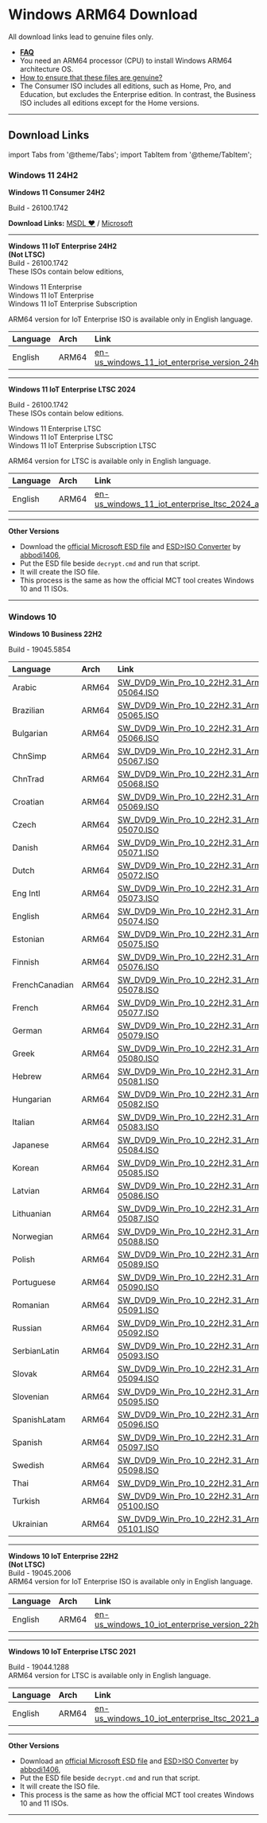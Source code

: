 # Windows ARM64 Download

All download links lead to genuine files only.

- [**FAQ**](genuine-installation-media.md#faq)
- You need an ARM64 processor (CPU) to install Windows ARM64 architecture OS.
- [How to ensure that these files are genuine?](genuine-installation-media.md#verify-authenticity-of-files)
- The Consumer ISO includes all editions, such as Home, Pro, and Education, but excludes the Enterprise edition. In contrast, the Business ISO includes all editions except for the Home versions.

------------------------------------------------------------------------

## Download Links

import Tabs from '@theme/Tabs';
import TabItem from '@theme/TabItem';

### Windows 11 24H2

<Tabs>

<TabItem value="Windows 11 Consumer 24H2" label="Windows 11 Consumer 24H2 ❤" default>

**Windows 11 Consumer 24H2**

Build - 26100.1742

**Download Links:** [MSDL ❤](https://msdl.gravesoft.dev/#3131) / [Microsoft](https://www.microsoft.com/en-us/software-download/windows11arm64)

------------------------------------------------------------------------

</TabItem>
<TabItem value="Windows 11 IoT Enterprise 24H2" label="Windows 11 IoT Enterprise 24H2" default>

**Windows 11 IoT Enterprise 24H2**  
**(Not LTSC)**  
Build - 26100.1742  
These ISOs contain below editions,  

Windows 11 Enterprise  
Windows 11 IoT Enterprise  
Windows 11 IoT Enterprise Subscription  

ARM64 version for IoT Enterprise ISO is available only in English language.  

| Language | Arch  | Link                                                                                                                                                                   |
|:---------|:------|:-----------------------------------------------------------------------------------------------------------------------------------------------------------------------|
| English  | ARM64 | [en-us_windows_11_iot_enterprise_version_24h2_arm64_dvd_e9155a10.iso](https://drive.massgrave.dev/en-us_windows_11_iot_enterprise_version_24h2_arm64_dvd_e9155a10.iso) |

------------------------------------------------------------------------

</TabItem>
<TabItem value="Windows 11 IoT Enterprise LTSC 2024" label="Windows 11 IoT Enterprise LTSC 2024" default>

**Windows 11 IoT Enterprise LTSC 2024**

Build - 26100.1742  
These ISOs contain below editions.  

Windows 11 Enterprise LTSC  
Windows 11 IoT Enterprise LTSC   
Windows 11 IoT Enterprise Subscription LTSC

ARM64 version for LTSC is available only in English language.  

| Language | Arch  | Link                                                                                                                                                             |
|:---------|:------|:-----------------------------------------------------------------------------------------------------------------------------------------------------------------|
| English  | ARM64 | [en-us_windows_11_iot_enterprise_ltsc_2024_arm64_dvd_ec517836.iso](https://drive.massgrave.dev/en-us_windows_11_iot_enterprise_ltsc_2024_arm64_dvd_ec517836.iso) |

------------------------------------------------------------------------

</TabItem>

<TabItem value="Other Versions" label="Other Versions" default>

**Other Versions**

- Download the [official Microsoft ESD file](https://worproject.com/esd) and [ESD>ISO Converter](https://github.com/abbodi1406/WHD/raw/master/scripts/esd-decrypter-wimlib-65.7z) by [abbodi1406](https://forums.mydigitallife.net/threads/abbodi1406s-batch-scripts-repo.74197/),
- Put the ESD file beside `decrypt.cmd` and run that script.
- It will create the ISO file.
- This process is the same as how the official MCT tool creates Windows 10 and 11 ISOs.

------------------------------------------------------------------------

</TabItem>
</Tabs>

### Windows 10

<Tabs>

<TabItem value="Windows 10 Business 22H2" label="Windows 10 Business 22H2" default>

**Windows 10 Business 22H2**

Build - 19045.5854

| Language       | Arch  | Link                                                                                                                                                                                           |
|:---------------|:------|:-----------------------------------------------------------------------------------------------------------------------------------------------------------------------------------------------|
| Arabic         | ARM64 | [SW_DVD9_Win_Pro_10_22H2.31_Arm64_Arabic_Pro_Ent_EDU_N_MLF_X24-05064.ISO](https://drive.massgrave.dev/SW_DVD9_Win_Pro_10_22H2.31_Arm64_Arabic_Pro_Ent_EDU_N_MLF_X24-05064.ISO) |
| Brazilian      | ARM64 | [SW_DVD9_Win_Pro_10_22H2.31_Arm64_Brazilian_Pro_Ent_EDU_N_MLF_X24-05065.ISO](https://drive.massgrave.dev/SW_DVD9_Win_Pro_10_22H2.31_Arm64_Brazilian_Pro_Ent_EDU_N_MLF_X24-05065.ISO) |
| Bulgarian      | ARM64 | [SW_DVD9_Win_Pro_10_22H2.31_Arm64_Bulgarian_Pro_Ent_EDU_N_MLF_X24-05066.ISO](https://drive.massgrave.dev/SW_DVD9_Win_Pro_10_22H2.31_Arm64_Bulgarian_Pro_Ent_EDU_N_MLF_X24-05066.ISO) |
| ChnSimp        | ARM64 | [SW_DVD9_Win_Pro_10_22H2.31_Arm64_ChnSimp_Pro_Ent_EDU_N_MLF_X24-05067.ISO](https://drive.massgrave.dev/SW_DVD9_Win_Pro_10_22H2.31_Arm64_ChnSimp_Pro_Ent_EDU_N_MLF_X24-05067.ISO) |
| ChnTrad        | ARM64 | [SW_DVD9_Win_Pro_10_22H2.31_Arm64_ChnTrad_Pro_Ent_EDU_N_MLF_X24-05068.ISO](https://drive.massgrave.dev/SW_DVD9_Win_Pro_10_22H2.31_Arm64_ChnTrad_Pro_Ent_EDU_N_MLF_X24-05068.ISO) |
| Croatian       | ARM64 | [SW_DVD9_Win_Pro_10_22H2.31_Arm64_Croatian_Pro_Ent_EDU_N_MLF_X24-05069.ISO](https://drive.massgrave.dev/SW_DVD9_Win_Pro_10_22H2.31_Arm64_Croatian_Pro_Ent_EDU_N_MLF_X24-05069.ISO) |
| Czech          | ARM64 | [SW_DVD9_Win_Pro_10_22H2.31_Arm64_Czech_Pro_Ent_EDU_N_MLF_X24-05070.ISO](https://drive.massgrave.dev/SW_DVD9_Win_Pro_10_22H2.31_Arm64_Czech_Pro_Ent_EDU_N_MLF_X24-05070.ISO) |
| Danish         | ARM64 | [SW_DVD9_Win_Pro_10_22H2.31_Arm64_Danish_Pro_Ent_EDU_N_MLF_X24-05071.ISO](https://drive.massgrave.dev/SW_DVD9_Win_Pro_10_22H2.31_Arm64_Danish_Pro_Ent_EDU_N_MLF_X24-05071.ISO) |
| Dutch          | ARM64 | [SW_DVD9_Win_Pro_10_22H2.31_Arm64_Dutch_Pro_Ent_EDU_N_MLF_X24-05072.ISO](https://drive.massgrave.dev/SW_DVD9_Win_Pro_10_22H2.31_Arm64_Dutch_Pro_Ent_EDU_N_MLF_X24-05072.ISO) |
| Eng Intl       | ARM64 | [SW_DVD9_Win_Pro_10_22H2.31_Arm64_Eng_Intl_Pro_Ent_EDU_N_MLF_X24-05073.ISO](https://drive.massgrave.dev/SW_DVD9_Win_Pro_10_22H2.31_Arm64_Eng_Intl_Pro_Ent_EDU_N_MLF_X24-05073.ISO) |
| English        | ARM64 | [SW_DVD9_Win_Pro_10_22H2.31_Arm64_English_Pro_Ent_EDU_N_MLF_X24-05074.ISO](https://drive.massgrave.dev/SW_DVD9_Win_Pro_10_22H2.31_Arm64_English_Pro_Ent_EDU_N_MLF_X24-05074.ISO) |
| Estonian       | ARM64 | [SW_DVD9_Win_Pro_10_22H2.31_Arm64_Estonian_Pro_Ent_EDU_N_MLF_X24-05075.ISO](https://drive.massgrave.dev/SW_DVD9_Win_Pro_10_22H2.31_Arm64_Estonian_Pro_Ent_EDU_N_MLF_X24-05075.ISO) |
| Finnish        | ARM64 | [SW_DVD9_Win_Pro_10_22H2.31_Arm64_Finnish_Pro_Ent_EDU_N_MLF_X24-05076.ISO](https://drive.massgrave.dev/SW_DVD9_Win_Pro_10_22H2.31_Arm64_Finnish_Pro_Ent_EDU_N_MLF_X24-05076.ISO) |
| FrenchCanadian | ARM64 | [SW_DVD9_Win_Pro_10_22H2.31_Arm64_FrenchCanadian_Pro_Ent_EDU_N_MLF_X24-05078.ISO](https://drive.massgrave.dev/SW_DVD9_Win_Pro_10_22H2.31_Arm64_FrenchCanadian_Pro_Ent_EDU_N_MLF_X24-05078.ISO) |
| French         | ARM64 | [SW_DVD9_Win_Pro_10_22H2.31_Arm64_French_Pro_Ent_EDU_N_MLF_X24-05077.ISO](https://drive.massgrave.dev/SW_DVD9_Win_Pro_10_22H2.31_Arm64_French_Pro_Ent_EDU_N_MLF_X24-05077.ISO) |
| German         | ARM64 | [SW_DVD9_Win_Pro_10_22H2.31_Arm64_German_Pro_Ent_EDU_N_MLF_X24-05079.ISO](https://drive.massgrave.dev/SW_DVD9_Win_Pro_10_22H2.31_Arm64_German_Pro_Ent_EDU_N_MLF_X24-05079.ISO) |
| Greek          | ARM64 | [SW_DVD9_Win_Pro_10_22H2.31_Arm64_Greek_Pro_Ent_EDU_N_MLF_X24-05080.ISO](https://drive.massgrave.dev/SW_DVD9_Win_Pro_10_22H2.31_Arm64_Greek_Pro_Ent_EDU_N_MLF_X24-05080.ISO) |
| Hebrew         | ARM64 | [SW_DVD9_Win_Pro_10_22H2.31_Arm64_Hebrew_Pro_Ent_EDU_N_MLF_X24-05081.ISO](https://drive.massgrave.dev/SW_DVD9_Win_Pro_10_22H2.31_Arm64_Hebrew_Pro_Ent_EDU_N_MLF_X24-05081.ISO) |
| Hungarian      | ARM64 | [SW_DVD9_Win_Pro_10_22H2.31_Arm64_Hungarian_Pro_Ent_EDU_N_MLF_X24-05082.ISO](https://drive.massgrave.dev/SW_DVD9_Win_Pro_10_22H2.31_Arm64_Hungarian_Pro_Ent_EDU_N_MLF_X24-05082.ISO) |
| Italian        | ARM64 | [SW_DVD9_Win_Pro_10_22H2.31_Arm64_Italian_Pro_Ent_EDU_N_MLF_X24-05083.ISO](https://drive.massgrave.dev/SW_DVD9_Win_Pro_10_22H2.31_Arm64_Italian_Pro_Ent_EDU_N_MLF_X24-05083.ISO) |
| Japanese       | ARM64 | [SW_DVD9_Win_Pro_10_22H2.31_Arm64_Japanese_Pro_Ent_EDU_N_MLF_X24-05084.ISO](https://drive.massgrave.dev/SW_DVD9_Win_Pro_10_22H2.31_Arm64_Japanese_Pro_Ent_EDU_N_MLF_X24-05084.ISO) |
| Korean         | ARM64 | [SW_DVD9_Win_Pro_10_22H2.31_Arm64_Korean_Pro_Ent_EDU_N_MLF_X24-05085.ISO](https://drive.massgrave.dev/SW_DVD9_Win_Pro_10_22H2.31_Arm64_Korean_Pro_Ent_EDU_N_MLF_X24-05085.ISO) |
| Latvian        | ARM64 | [SW_DVD9_Win_Pro_10_22H2.31_Arm64_Latvian_Pro_Ent_EDU_N_MLF_X24-05086.ISO](https://drive.massgrave.dev/SW_DVD9_Win_Pro_10_22H2.31_Arm64_Latvian_Pro_Ent_EDU_N_MLF_X24-05086.ISO) |
| Lithuanian     | ARM64 | [SW_DVD9_Win_Pro_10_22H2.31_Arm64_Lithuanian_Pro_Ent_EDU_N_MLF_X24-05087.ISO](https://drive.massgrave.dev/SW_DVD9_Win_Pro_10_22H2.31_Arm64_Lithuanian_Pro_Ent_EDU_N_MLF_X24-05087.ISO) |
| Norwegian      | ARM64 | [SW_DVD9_Win_Pro_10_22H2.31_Arm64_Norwegian_Pro_Ent_EDU_N_MLF_X24-05088.ISO](https://drive.massgrave.dev/SW_DVD9_Win_Pro_10_22H2.31_Arm64_Norwegian_Pro_Ent_EDU_N_MLF_X24-05088.ISO) |
| Polish         | ARM64 | [SW_DVD9_Win_Pro_10_22H2.31_Arm64_Polish_Pro_Ent_EDU_N_MLF_X24-05089.ISO](https://drive.massgrave.dev/SW_DVD9_Win_Pro_10_22H2.31_Arm64_Polish_Pro_Ent_EDU_N_MLF_X24-05089.ISO) |
| Portuguese     | ARM64 | [SW_DVD9_Win_Pro_10_22H2.31_Arm64_Portuguese_Pro_Ent_EDU_N_MLF_X24-05090.ISO](https://drive.massgrave.dev/SW_DVD9_Win_Pro_10_22H2.31_Arm64_Portuguese_Pro_Ent_EDU_N_MLF_X24-05090.ISO) |
| Romanian       | ARM64 | [SW_DVD9_Win_Pro_10_22H2.31_Arm64_Romanian_Pro_Ent_EDU_N_MLF_X24-05091.ISO](https://drive.massgrave.dev/SW_DVD9_Win_Pro_10_22H2.31_Arm64_Romanian_Pro_Ent_EDU_N_MLF_X24-05091.ISO) |
| Russian        | ARM64 | [SW_DVD9_Win_Pro_10_22H2.31_Arm64_Russian_Pro_Ent_EDU_N_MLF_X24-05092.ISO](https://drive.massgrave.dev/SW_DVD9_Win_Pro_10_22H2.31_Arm64_Russian_Pro_Ent_EDU_N_MLF_X24-05092.ISO) |
| SerbianLatin   | ARM64 | [SW_DVD9_Win_Pro_10_22H2.31_Arm64_Serbian_Latin_Pro_Ent_EDU_N_MLF_X24-05093.ISO](https://drive.massgrave.dev/SW_DVD9_Win_Pro_10_22H2.31_Arm64_Serbian_Latin_Pro_Ent_EDU_N_MLF_X24-05093.ISO) |
| Slovak         | ARM64 | [SW_DVD9_Win_Pro_10_22H2.31_Arm64_Slovak_Pro_Ent_EDU_N_MLF_X24-05094.ISO](https://drive.massgrave.dev/SW_DVD9_Win_Pro_10_22H2.31_Arm64_Slovak_Pro_Ent_EDU_N_MLF_X24-05094.ISO) |
| Slovenian      | ARM64 | [SW_DVD9_Win_Pro_10_22H2.31_Arm64_Slovenian_Pro_Ent_EDU_N_MLF_X24-05095.ISO](https://drive.massgrave.dev/SW_DVD9_Win_Pro_10_22H2.31_Arm64_Slovenian_Pro_Ent_EDU_N_MLF_X24-05095.ISO) |
| SpanishLatam   | ARM64 | [SW_DVD9_Win_Pro_10_22H2.31_Arm64_Spanish_Latam_Pro_Ent_EDU_N_MLF_X24-05096.ISO](https://drive.massgrave.dev/SW_DVD9_Win_Pro_10_22H2.31_Arm64_Spanish_Latam_Pro_Ent_EDU_N_MLF_X24-05096.ISO) |
| Spanish        | ARM64 | [SW_DVD9_Win_Pro_10_22H2.31_Arm64_Spanish_Pro_Ent_EDU_N_MLF_X24-05097.ISO](https://drive.massgrave.dev/SW_DVD9_Win_Pro_10_22H2.31_Arm64_Spanish_Pro_Ent_EDU_N_MLF_X24-05097.ISO) |
| Swedish        | ARM64 | [SW_DVD9_Win_Pro_10_22H2.31_Arm64_Swedish_Pro_Ent_EDU_N_MLF_X24-05098.ISO](https://drive.massgrave.dev/SW_DVD9_Win_Pro_10_22H2.31_Arm64_Swedish_Pro_Ent_EDU_N_MLF_X24-05098.ISO) |
| Thai           | ARM64 | [SW_DVD9_Win_Pro_10_22H2.31_Arm64_Thai_Pro_Ent_EDU_N_MLF_X24-05099.ISO](https://drive.massgrave.dev/SW_DVD9_Win_Pro_10_22H2.31_Arm64_Thai_Pro_Ent_EDU_N_MLF_X24-05099.ISO) |
| Turkish        | ARM64 | [SW_DVD9_Win_Pro_10_22H2.31_Arm64_Turkish_Pro_Ent_EDU_N_MLF_X24-05100.ISO](https://drive.massgrave.dev/SW_DVD9_Win_Pro_10_22H2.31_Arm64_Turkish_Pro_Ent_EDU_N_MLF_X24-05100.ISO) |
| Ukrainian      | ARM64 | [SW_DVD9_Win_Pro_10_22H2.31_Arm64_Ukrainian_Pro_Ent_EDU_N_MLF_X24-05101.ISO](https://drive.massgrave.dev/SW_DVD9_Win_Pro_10_22H2.31_Arm64_Ukrainian_Pro_Ent_EDU_N_MLF_X24-05101.ISO) |

------------------------------------------------------------------------

</TabItem>
<TabItem value="Windows 10 IoT Enterprise 22H2" label="Windows 10 IoT Enterprise 22H2" default>

**Windows 10 IoT Enterprise 22H2**  
**(Not LTSC)**  
Build - 19045.2006  
ARM64 version for IoT Enterprise ISO is available only in English language.  

| Language | Arch  | Link                                                                                                                                                                   |
|:---------|:------|:-----------------------------------------------------------------------------------------------------------------------------------------------------------------------|
| English  | ARM64 | [en-us_windows_10_iot_enterprise_version_22h2_arm64_dvd_39566b6b.iso](https://drive.massgrave.dev/en-us_windows_10_iot_enterprise_version_22h2_arm64_dvd_39566b6b.iso) |

------------------------------------------------------------------------

</TabItem>
<TabItem value="Windows 10 IoT Enterprise LTSC 2021" label="Windows 10 IoT Enterprise LTSC 2021" default>

**Windows 10 IoT Enterprise LTSC 2021**

Build - 19044.1288  
ARM64 version for LTSC is available only in English language.  

| Language | Arch  | Link                                                                                                                                                             |
|:---------|:------|:-----------------------------------------------------------------------------------------------------------------------------------------------------------------|
| English  | ARM64 | [en-us_windows_10_iot_enterprise_ltsc_2021_arm64_dvd_e8d4fc46.iso](https://drive.massgrave.dev/en-us_windows_10_iot_enterprise_ltsc_2021_arm64_dvd_e8d4fc46.iso) |

------------------------------------------------------------------------

</TabItem>

<TabItem value="Old Versions" label="Other Versions" default>

**Other Versions**

- Download an [official Microsoft ESD file](https://worproject.com/esd) and [ESD>ISO Converter](https://github.com/abbodi1406/WHD/raw/master/scripts/esd-decrypter-wimlib-65.7z) by [abbodi1406](https://forums.mydigitallife.net/threads/abbodi1406s-batch-scripts-repo.74197/),
- Put the ESD file beside `decrypt.cmd` and run that script.
- It will create the ISO file.
- This process is the same as how the official MCT tool creates Windows 10 and 11 ISOs.

------------------------------------------------------------------------

</TabItem>
</Tabs>
